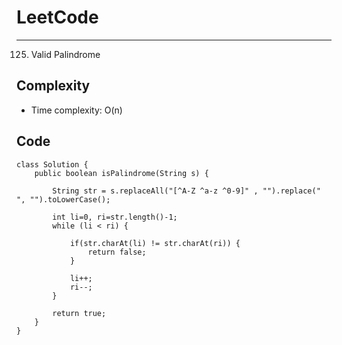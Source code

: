 [//]: # (# Intuition)
<!-- Describe your first thoughts on how to solve this problem. -->


# LeetCode
___
125. Valid Palindrome


[//]: # (## Approach)

[//]: # (<!-- Describe your approach to solving the problem. -->)


## Complexity

- Time complexity: O(n)   

[//]: # (<!-- Add your time complexity here, e.g. $$O&#40;n&#41;$$ -->)

[//]: # ()
[//]: # ([//]: # &#40;- Space complexity:&#41;)
[//]: # (<!-- Add your space complexity here, e.g. $$O&#40;n&#41;$$ -->)

## Code
```
class Solution {
    public boolean isPalindrome(String s) {

        String str = s.replaceAll("[^A-Z ^a-z ^0-9]" , "").replace(" ", "").toLowerCase();

        int li=0, ri=str.length()-1;
        while (li < ri) {

            if(str.charAt(li) != str.charAt(ri)) {
                return false;
            }

            li++;
            ri--;
        }

        return true;
    }
}
```